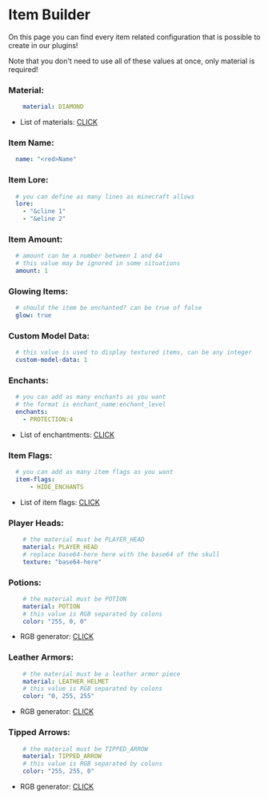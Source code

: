 # Item Builder

On this page you can find every item related configuration that is possible to create in our plugins!

Note that you don't need to use all of these values at once, only material is required!

### Material:

```yaml
    material: DIAMOND
```
* List of materials: [CLICK](https://hub.spigotmc.org/javadocs/bukkit/org/bukkit/Material.html)

### Item Name:

```yaml
  name: "<red>Name"
```

### Item Lore:

```yaml
  # you can define as many lines as minecraft allows
  lore:
    - "&cline 1"
    - "&eline 2"
```

### Item Amount:

```yaml
  # amount can be a number between 1 and 64
  # this value may be ignored in some situations
  amount: 1
```

### Glowing Items:

```yaml
  # should the item be enchanted? can be true of false
  glow: true
```

### Custom Model Data:

```yaml
  # this value is used to display textured items, can be any integer
  custom-model-data: 1
```

### Enchants:

```yaml
  # you can add as many enchants as you want
  # the format is enchant_name:enchant_level
  enchants:
    - PROTECTION:4
```
* List of enchantments: [CLICK](https://hub.spigotmc.org/javadocs/bukkit/org/bukkit/enchantments/Enchantment.html)

### Item Flags:

```yaml
  # you can add as many item flags as you want
  item-flags:
      - HIDE_ENCHANTS
```
* List of item flags: [CLICK](https://hub.spigotmc.org/javadocs/bukkit/org/bukkit/inventory/ItemFlag.html)

### Player Heads:

```yaml
    # the material must be PLAYER_HEAD
    material: PLAYER_HEAD
    # replace base64-here here with the base64 of the skull
    texture: "base64-here"
```

### Potions:

```yaml
    # the material must be POTION
    material: POTION
    # this value is RGB separated by colons
    color: "255, 0, 0"
```
* RGB generator: [CLICK](https://htmlcolorcodes.com/color-picker/)

### Leather Armors:

```yaml
    # the material must be a leather armor piece
    material: LEATHER_HELMET
    # this value is RGB separated by colons
    color: "0, 255, 255"
```
* RGB generator: [CLICK](https://htmlcolorcodes.com/color-picker/)

### Tipped Arrows:

```yaml
    # the material must be TIPPED_ARROW
    material: TIPPED_ARROW
    # this value is RGB separated by colons
    color: "255, 255, 0"
```
* RGB generator: [CLICK](https://htmlcolorcodes.com/color-picker/)